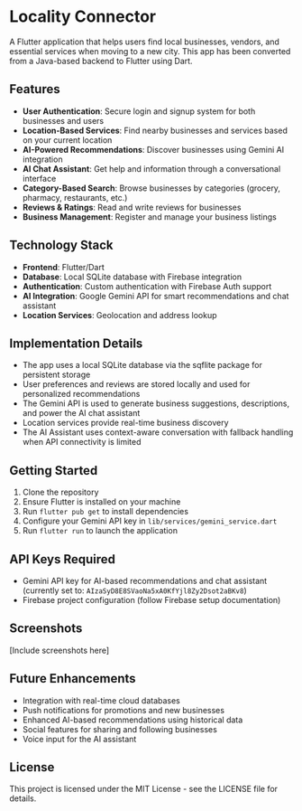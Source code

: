 # Locality Connector

A Flutter application that helps users find local businesses, vendors, and essential services when moving to a new city. This app has been converted from a Java-based backend to Flutter using Dart.

## Features

- **User Authentication**: Secure login and signup system for both businesses and users
- **Location-Based Services**: Find nearby businesses and services based on your current location
- **AI-Powered Recommendations**: Discover businesses using Gemini AI integration
- **AI Chat Assistant**: Get help and information through a conversational interface
- **Category-Based Search**: Browse businesses by categories (grocery, pharmacy, restaurants, etc.)
- **Reviews & Ratings**: Read and write reviews for businesses
- **Business Management**: Register and manage your business listings

## Technology Stack

- **Frontend**: Flutter/Dart
- **Database**: Local SQLite database with Firebase integration
- **Authentication**: Custom authentication with Firebase Auth support
- **AI Integration**: Google Gemini API for smart recommendations and chat assistant
- **Location Services**: Geolocation and address lookup

## Implementation Details

- The app uses a local SQLite database via the sqflite package for persistent storage
- User preferences and reviews are stored locally and used for personalized recommendations
- The Gemini API is used to generate business suggestions, descriptions, and power the AI chat assistant
- Location services provide real-time business discovery
- The AI Assistant uses context-aware conversation with fallback handling when API connectivity is limited

## Getting Started

1. Clone the repository
2. Ensure Flutter is installed on your machine
3. Run `flutter pub get` to install dependencies
4. Configure your Gemini API key in `lib/services/gemini_service.dart`
5. Run `flutter run` to launch the application

## API Keys Required

- Gemini API key for AI-based recommendations and chat assistant (currently set to: `AIzaSyD8E8SVaoNa5xA0KfYjl8Zy2Dsot2aBKv8`)
- Firebase project configuration (follow Firebase setup documentation)

## Screenshots

[Include screenshots here]

## Future Enhancements

- Integration with real-time cloud databases
- Push notifications for promotions and new businesses
- Enhanced AI-based recommendations using historical data
- Social features for sharing and following businesses
- Voice input for the AI assistant

## License

This project is licensed under the MIT License - see the LICENSE file for details.

